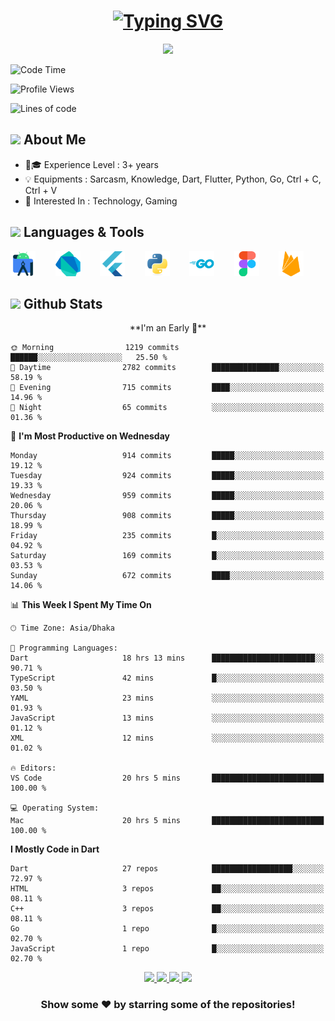 
<h1 align="center">
<a href="https://github.com/hungryemon"><img src="https://readme-typing-svg.demolab.com?font=Georgia&weight=800&pause=1000&size=33&width=500&color=5B85CC&lines=Hi+%2C+I'm+Md+Shahed+Uddin+Emon" alt="Typing SVG"></a>
</h1>  
<p align="center">
<a href="https://github.com/hungryemon"><img src="https://readme-typing-svg.herokuapp.com?lines=Flutter+Developer;Dart%20|%20Flutter%20|%20Go;Always%20learning%20new%20things&center=true&width=500&height=50"></a>
</p>

<!--START_SECTION:waka-chip-->
![Code Time](http://img.shields.io/badge/Code%20Time-449%20hrs%206%20mins-blue)

![Profile Views](http://img.shields.io/badge/Profile%20Views-0-blue)

![Lines of code](https://img.shields.io/badge/From%20Hello%20World%20I%27ve%20Written-8.0%20million%20lines%20of%20code-blue)


<!--END_SECTION:waka-chip-->


## <img src="https://raw.githubusercontent.com/nixin72/nixin72/master/wave.gif" width="35px"></img> <b> About Me </b>

- 👨🎓 Experience Level : 3+ years
- 💡 Equipments : Sarcasm, Knowledge, Dart, Flutter, Python, Go, Ctrl + C, Ctrl + V
- 🧩 Interested In : Technology, Gaming


## <img src="https://media2.giphy.com/media/QssGEmpkyEOhBCb7e1/giphy.gif?cid=ecf05e47a0n3gi1bfqntqmob8g9aid1oyj2wr3ds3mg700bl&rid=giphy.gif" width ="35"><b>  Languages & Tools </b>

<img src="https://github.com/devicons/devicon/blob/master/icons/androidstudio/androidstudio-original.svg" width="40px">&nbsp;&nbsp;&nbsp;&nbsp;&nbsp;&nbsp;&nbsp;&nbsp;<img src="https://github.com/devicons/devicon/blob/master/icons/dart/dart-original.svg" width="40px">&nbsp;&nbsp;&nbsp;&nbsp;&nbsp;&nbsp;&nbsp;&nbsp;<img src="https://github.com/devicons/devicon/blob/master/icons/flutter/flutter-original.svg" width="40px">&nbsp;&nbsp;&nbsp;&nbsp;&nbsp;&nbsp;&nbsp;&nbsp;<img src="https://github.com/devicons/devicon/blob/master/icons/python/python-original.svg" width="40px">&nbsp;&nbsp;&nbsp;&nbsp;&nbsp;&nbsp;&nbsp;&nbsp;<img src="https://github.com/devicons/devicon/blob/master/icons/go/go-original-wordmark.svg" width="40px">&nbsp;&nbsp;&nbsp;&nbsp;&nbsp;&nbsp;&nbsp;&nbsp;<img src="https://github.com/devicons/devicon/blob/master/icons/figma/figma-original.svg" width="40px">&nbsp;&nbsp;&nbsp;&nbsp;&nbsp;&nbsp;&nbsp;&nbsp;<img src="https://github.com/devicons/devicon/blob/master/icons/firebase/firebase-plain.svg" width="40px">

## <img src="https://media.giphy.com/media/iY8CRBdQXODJSCERIr/giphy.gif" width="35"><b> Github Stats </b>

<p align="center">
<!--START_SECTION:waka-->
**I'm an Early 🐤** 

```text
🌞 Morning                1219 commits        ██████░░░░░░░░░░░░░░░░░░░   25.50 % 
🌆 Daytime                2782 commits        ███████████████░░░░░░░░░░   58.19 % 
🌃 Evening                715 commits         ████░░░░░░░░░░░░░░░░░░░░░   14.96 % 
🌙 Night                  65 commits          ░░░░░░░░░░░░░░░░░░░░░░░░░   01.36 % 
```
📅 **I'm Most Productive on Wednesday** 

```text
Monday                   914 commits         █████░░░░░░░░░░░░░░░░░░░░   19.12 % 
Tuesday                  924 commits         █████░░░░░░░░░░░░░░░░░░░░   19.33 % 
Wednesday                959 commits         █████░░░░░░░░░░░░░░░░░░░░   20.06 % 
Thursday                 908 commits         █████░░░░░░░░░░░░░░░░░░░░   18.99 % 
Friday                   235 commits         █░░░░░░░░░░░░░░░░░░░░░░░░   04.92 % 
Saturday                 169 commits         █░░░░░░░░░░░░░░░░░░░░░░░░   03.53 % 
Sunday                   672 commits         ████░░░░░░░░░░░░░░░░░░░░░   14.06 % 
```


📊 **This Week I Spent My Time On** 

```text
🕑︎ Time Zone: Asia/Dhaka

💬 Programming Languages: 
Dart                     18 hrs 13 mins      ███████████████████████░░   90.71 % 
TypeScript               42 mins             █░░░░░░░░░░░░░░░░░░░░░░░░   03.50 % 
YAML                     23 mins             ░░░░░░░░░░░░░░░░░░░░░░░░░   01.93 % 
JavaScript               13 mins             ░░░░░░░░░░░░░░░░░░░░░░░░░   01.12 % 
XML                      12 mins             ░░░░░░░░░░░░░░░░░░░░░░░░░   01.02 % 

🔥 Editors: 
VS Code                  20 hrs 5 mins       █████████████████████████   100.00 % 

💻 Operating System: 
Mac                      20 hrs 5 mins       █████████████████████████   100.00 % 
```

**I Mostly Code in Dart** 

```text
Dart                     27 repos            ██████████████████░░░░░░░   72.97 % 
HTML                     3 repos             ██░░░░░░░░░░░░░░░░░░░░░░░   08.11 % 
C++                      3 repos             ██░░░░░░░░░░░░░░░░░░░░░░░   08.11 % 
Go                       1 repo              █░░░░░░░░░░░░░░░░░░░░░░░░   02.70 % 
JavaScript               1 repo              █░░░░░░░░░░░░░░░░░░░░░░░░   02.70 % 
```




<!--END_SECTION:waka-->

</p>
<p align="center">
<a href="https://github.com/hungryemon">
  <img height="180em" src="https://github-readme-stats-eight-theta.vercel.app/api?username=hungryemon&show_icons=true&theme=tokyonight&include_all_commits=true&count_private=true" />
  <img height="180em" src="https://github-readme-stats-eight-theta.vercel.app/api/top-langs/?username=hungryemon&layout=compact&exclude_lang=java+r&theme=tokyonight" />
  <img height="180em" src="https://streak-stats.demolab.com/?user=hungryemon&theme=highcontrast" />
  <img height="180em" src="https://github-readme-stackoverflow.vercel.app/?userID=12783266&theme=dark"></a>
</p>

<div align="center">

### Show some ❤️ by starring some of the repositories!

</div>
